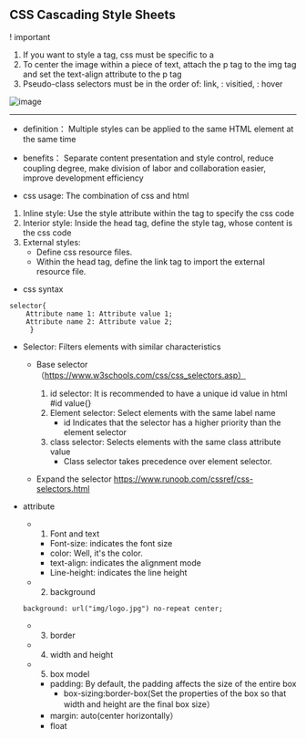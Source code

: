 CSS  Cascading Style Sheets
---
! important   
1. If you want to style a tag, css must be specific to a  
2. To center the image within a piece of text, attach the p tag to the img tag and set the text-align attribute to the p tag  
3. Pseudo-class selectors must be in the order of: link, : visitied, : hover   

![image](https://user-images.githubusercontent.com/88880169/225583764-f8620ff0-e443-450c-965b-32367b2d0e6d.png)

---    
- definition：
Multiple styles can be applied to the same HTML element at the same time  
- benefits：
Separate content presentation and style control, reduce coupling degree, make division of labor and collaboration easier, improve development efficiency  

- css usage: The combination of css and html
1. Inline style: Use the style attribute within the tag to specify the css code 
2. Interior style: Inside the head tag, define the style tag, whose content is the css code
3. External styles:  
   - Define css resource files.  
   - Within the head tag, define the link tag to import the external resource file.  

- css syntax
```
selector{
    Attribute name 1: Attribute value 1;
    Attribute name 2: Attribute value 2;
     }
```
 - Selector: Filters elements with similar characteristics
   - Base selector（https://www.w3schools.com/css/css_selectors.asp）  
     1. id selector: It is recommended to have a unique id value in html #id value{}
     2. Element selector: Select elements with the same label name
        - id Indicates that the selector has a higher priority than the element selector
     3. class selector: Selects elements with the same class attribute value
        - Class selector takes precedence over element selector.        
  
    - Expand the selector https://www.runoob.com/cssref/css-selectors.html

- attribute
  - 1. Font and text
     - Font-size: indicates the font size
     - color: Well, it's the color.
     - text-align: indicates the alignment mode
     - Line-height: indicates the line height
  - 2. background
  ```
  background: url("img/logo.jpg") no-repeat center;
  ```
  - 3. border
  - 4. width and height
  - 5. box model
    - padding: By default, the padding affects the size of the entire box
      - box-sizing:border-box(Set the properties of the box so that width and height are the final box size）
    - margin: auto(center horizontally）
    - float
    
